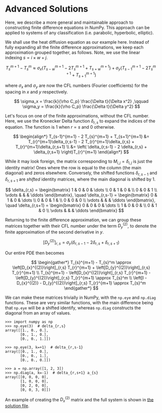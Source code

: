 # Advanced Solutions

Here, we describe a more general and maintainable approach to constructing
finite difference equations in NumPy. This approach can be applied to systems
of any classification (i.e. parabolic, hyperbolic, elliptic).

We shall use the heat diffusion equation as our example here. Instead of fully
expanding all the finite difference approximations, we keep each approximation
grouped together, as follows. Note, we use the linear indexing $s = i\times w +
j$.

$$
T_{s}^{m+1} - T_{s}^m
\approx
\sigma_x \left(
T_{s-w}^{m+1} -
2 T_{s}^{m+1} +
T_{s+w}^{m+1}
\right) +
\sigma_y \left(
T_{s-1}^{m+1} -
2 T_{s}^{m+1} +
T_{s+1}^{m+1}
\right)
$$

where $\sigma_x$ and $\sigma_y$ are now the CFL numbers (Fourier coefficients)
for the spacing in $x$ and $y$ respectively.

$$
\sigma_x = \frac{k}{\rho C_p} \frac{\Delta t}{\Delta x^2}
,\qquad
\sigma_y = \frac{k}{\rho C_p} \frac{\Delta t}{\Delta y^2}
$$

Let's focus on one of the finite approximations, without the CFL number. Here,
we use the Kronecker Delta function $\delta_{r,s}$ to expand the indices of the
equation. The function is 1 when $r=s$ and 0 otherwise.

$$
\begin{align*}
T_{s-1}^{m+1} -
2 T_{s}^{m+1} +
T_{s+1}^{m+1}
&=
T_{r}^{m+1}\delta_{r,s-1} -
2 T_{r}^{m+1}\delta_{r,s} +
T_{r}^{m+1}\delta_{r,s+1}
\\
&=
\left(
\delta_{r,s-1} -
2 \delta_{r,s} +
\delta_{r,s+1}
\right)T_{r}^{m+1}
\end{align*}
$$

While it may look foreign, the matrix corresponding to $M_{i,j} = \delta_{i,j}$
is just the identity matrix! Ones where the row is equal to the column (the
main diagonal) and zeros elsewhere. Conversely, the shifted functions
$\delta_{r,s-1}$ and $\delta_{r,s+1}$ are *shifted* identity matrices, where
the main diagonal is shifted by 1.

$$
\delta_{r,s} =
\begin{bmatrix}
1 & 0 & 0 & \dots \\
0 & 1 & 0 &       \\
0 & 0 & 1         \\
\vdots & & & \ddots
\end{bmatrix},
\quad
\delta_{r,s-1} =
\begin{bmatrix}
0 & 1 & 0 & \dots \\
0 & 0 & 1 &       \\
0 & 0 & 0         \\
\vdots & & & \ddots
\end{bmatrix},
\quad
\delta_{r,s+1} =
\begin{bmatrix}
0 & 0 & 0 & \dots \\
1 & 0 & 0 &       \\
0 & 1 & 0         \\
\vdots & & & \ddots
\end{bmatrix}
$$

Returning to the finite difference approximation, we can group these matrices
together with their CFL number under the term $D_y^{(2)}$, to denote the finite
approximation of the second derivative in $y$.

$$
\left[D_{y}^{(2)}\right]_{r,s} = \sigma_y\left(
\delta_{r,s-1} -
2 \delta_{r,s} +
\delta_{r,s+1}
\right)
$$

Our entire PDE then becomes

$$
\begin{gather*}
T_{s}^{m+1} - T_{s}^m
\approx
\left[D_{x}^{(2)}\right]_{r,s} T_{r}^{m+1} +
\left[D_{y}^{(2)}\right]_{r,s} T_{r}^{m+1}
\\
T_{s}^{m+1} -
\left[D_{x}^{(2)}\right]_{r,s} T_{r}^{m+1} -
\left[D_{y}^{(2)}\right]_{r,s} T_{r}^{m+1}
\approx T_{s}^m
\\
\left[I - D_{x}^{(2)} - D_{y}^{(2)}\right]_{r,s} T_{r}^{m+1}
\approx T_{s}^m
\end{gather*}
$$

We can make these matrices trivially in NumPy, with the `np.eye` and `np.diag`
functions. These are very similar functions, with the main difference being
that `np.eye` will be a shifted identify, whereas `np.diag` constructs the
diagonal from an array of values.

```pycon
>>> import numpy as np
>>> np.eye(3)  # delta_{r,s}
array([[1., 0., 0.],
       [0., 1., 0.],
       [0., 0., 1.]])

>>> np.eye(3, k=+1)  # delta_{r,s-1}
array([[0., 1., 0.],
       [0., 0., 1.],
       [0., 0., 0.]])

>>> a = np.array([1, 2, 3])
>>> np.diag(a, k=-1)  # delta_{r,s+1} a_{s}
array([[0, 0, 0, 0],
       [1, 0, 0, 0],
       [0, 2, 0, 0],
       [0, 0, 3, 0]])
```

An example of creating the $D_{x}^{(2)}$ matrix and the full system is shown in
[the solution file](./solutions.py).
